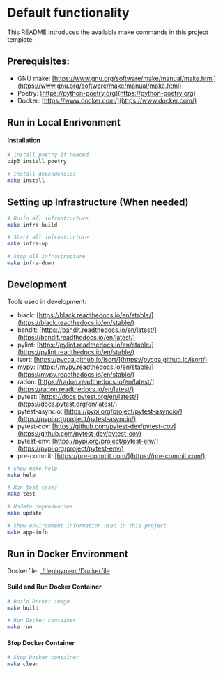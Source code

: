 # Default functionality

This README introduces the available make commands in this project template.

## Prerequisites:
- GNU make: [https://www.gnu.org/software/make/manual/make.html](https://www.gnu.org/software/make/manual/make.html)
- Poetry: [https://python-poetry.org](https://python-poetry.org)
- Docker: [https://www.docker.com/](https://www.docker.com/)

## Run in Local Enrivonment

#### Installation

```bash
# Install poetry if needed
pip3 install poetry

# Install dependencies
make install
```

## Setting up Infrastructure (When needed)

```bash
# Build all infrastructure
make infra-build

# Start all infrastructure
make infra-up

# Stop all infrastructure
make infra-down
```

## Development

Tools used in development:
- black: [https://black.readthedocs.io/en/stable/](https://black.readthedocs.io/en/stable/)
- bandit: [https://bandit.readthedocs.io/en/latest/](https://bandit.readthedocs.io/en/latest/)
- pylint: [https://pylint.readthedocs.io/en/stable/](https://pylint.readthedocs.io/en/stable/)
- isort: [https://pycqa.github.io/isort/](https://pycqa.github.io/isort/)
- mypy: [https://mypy.readthedocs.io/en/stable/](https://mypy.readthedocs.io/en/stable/)
- radon: [https://radon.readthedocs.io/en/latest/](https://radon.readthedocs.io/en/latest/)
- pytest: [https://docs.pytest.org/en/latest/](https://docs.pytest.org/en/latest/)
- pytest-asyncio: [https://pypi.org/project/pytest-asyncio/](https://pypi.org/project/pytest-asyncio/)
- pytest-cov: [https://github.com/pytest-dev/pytest-cov](https://github.com/pytest-dev/pytest-cov)
- pytest-env: [https://pypi.org/project/pytest-env/](https://pypi.org/project/pytest-env/)
- pre-commit: [https://pre-commit.com/](https://pre-commit.com/)

```bash
# Show make help
make help

# Run test cases
make test

# Update dependencies
make update

# Show environment information used in this project
make app-info
```

## Run in Docker Environment

Dockerfile: [./deployment/Dockerfile](./deployment/Dockerfile)

#### Build and Run Docker Container

```bash
# Build Docker image
make build

# Run Docker container
make run
```

#### Stop Docker Container

```bash
# Stop Docker container
make clean
```
